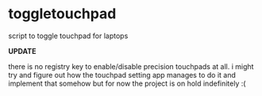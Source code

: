 # toggletouchpad
script to toggle touchpad for laptops

**UPDATE**

there is no registry key to enable/disable precision touchpads at all. i might try and figure out how the touchpad setting app manages to do it and implement that somehow but for now the project is on hold indefinitely :(
